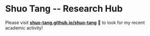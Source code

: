 
# Shuo Tang -- Research Hub

Please visit **[shuo-tang.github.io/shuo-tang](https://shuo-tang.github.io/shuo-tang)** 🚀 to look for my recent academic activity!

